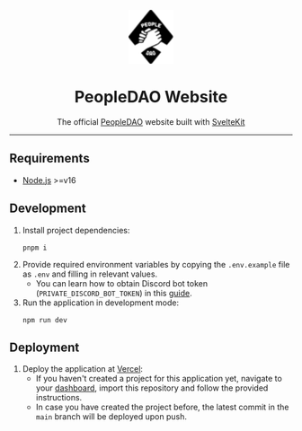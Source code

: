 <p align="center">
  <a href="https://people-dao.com" target="_blank"><img height="96" src="static/assets/icons/brand/logo-text.svg" alt="PeopleDAO logo" /></a>
</p>
<h1 align="center">
  PeopleDAO Website
</h1>

<p align="center">
The official <a href="https://people-dao.com" target="_blank">PeopleDAO</a> website built with <a href="https://kit.svelte.dev/" target="_blank">SvelteKit</a>
</p>

<hr />

## Requirements

- [Node.js](https://nodejs.org/en/) >=v16

## Development

1. Install project dependencies:
   ```
   pnpm i
   ```
2. Provide required environment variables by copying the `.env.example` file as `.env` and filling in relevant values.
   - You can learn how to obtain Discord bot token (`PRIVATE_DISCORD_BOT_TOKEN`) in this [guide](https://github.com/reactiflux/discord-irc/wiki/Creating-a-discord-bot-&-getting-a-token#fetching-your-bots-token).
3. Run the application in development mode:
   ```
   npm run dev
   ```

## Deployment

1. Deploy the application at [Vercel](https://vercel.com):
   - If you haven't created a project for this application yet, navigate to your [dashboard](https://vercel.com/dashboard), import this repository and follow the provided instructions.
   - In case you have created the project before, the latest commit in the `main` branch will be deployed upon push.
